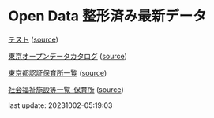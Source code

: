# Open Data 整形済み最新データ
[テスト](data/20231002-05:18:58-regular.xml) \([source](https://www.data.jma.go.jp/developer/xml/feed/regular.xml)\)

[東京オープンデータカタログ](data/20231002-05:19:01-TokyoOpenDataCatalog) \([source](https://catalog.data.metro.tokyo.lg.jp/api/3/action/package_search?q=*:*&rows=999999&start=0)\)

[東京都認証保育所一覧](data/20231002-05:19:02-ninshouichiran050801.xlsx) \([source](https://www.fukushi.metro.tokyo.lg.jp/kodomo/hoiku/ninsyo/ichiran.files/ninshouichiran050801.xlsx)\)

[社会福祉施設等一覧-保育所](data/20231002-05:19:03-202210-2-1-hoikusyo.csv) \([source](https://www.opendata.metro.tokyo.lg.jp/fukushihoken/202210-2-1-hoikusyo.csv)\)

last update: 20231002-05:19:03
